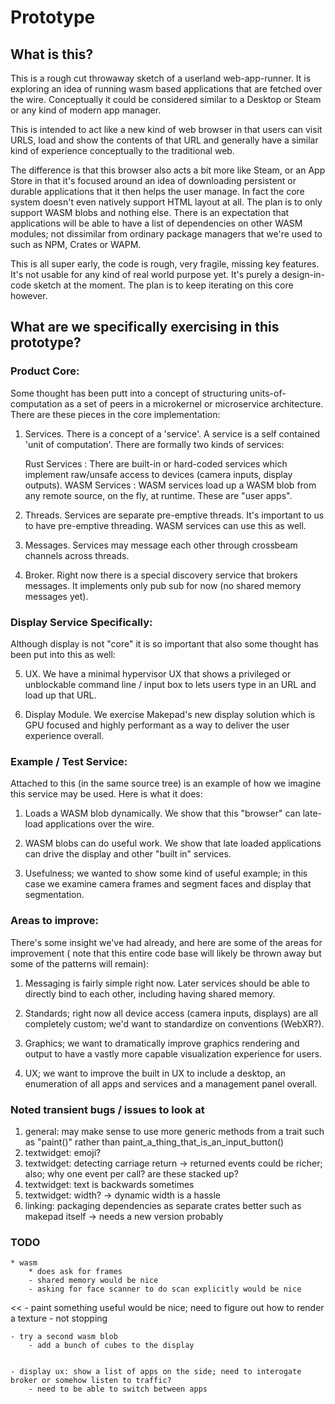 # Prototype

## What is this?

This is a rough cut throwaway sketch of a userland web-app-runner. It is exploring an idea of running wasm based applications that are fetched over the wire. Conceptually it could be considered similar to a Desktop or Steam or any kind of modern app manager.

This is intended to act like a new kind of web browser in that users can visit URLS, load and show the contents of that URL and generally have a similar kind of experience conceptually to the traditional web.

The difference is that this browser also acts a bit more like Steam, or an App Store in that it's focused around an idea of downloading persistent or durable applications that it then helps the user manage. In fact the core system doesn't even natively support HTML layout at all. The plan is to only support WASM blobs and nothing else. There is an expectation that applications will be able to have a list of dependencies on other WASM modules; not dissimilar from ordinary package managers that we're used to such as NPM, Crates or WAPM.

This is all super early, the code is rough, very fragile, missing key features. It's not usable for any kind of real world purpose yet. It's purely a design-in-code sketch at the moment. The plan is to keep iterating on this core however.

## What are we specifically exercising in this prototype?

### Product Core:

Some thought has been putt into a concept of structuring units-of-computation as a set of peers in a microkernel or microservice architecture. There are these pieces in the core implementation:

1. Services. There is a concept of a 'service'. A service is a self contained 'unit of computation'. There are formally two kinds of services:

	Rust Services : There are built-in or hard-coded services which implement raw/unsafe access to devices (camera inputs, display outputs).
	WASM Services : WASM services load up a WASM blob from any remote source, on the fly, at runtime. These are "user apps".

2. Threads. Services are separate pre-emptive threads. It's important to us to have pre-emptive threading. WASM services can use this as well.

3. Messages. Services may message each other through crossbeam channels across threads.

4. Broker. Right now there is a special discovery service that brokers messages. It implements only pub sub for now (no shared memory messages yet).

### Display Service Specifically:

Although display is not "core" it is so important that also some thought has been put into this as well:

5. UX. We have a minimal hypervisor UX that shows a privileged or unblockable command line / input box to lets users type in an URL and load up that URL.

6. Display Module. We exercise Makepad's new display solution which is GPU focused and highly performant as a way to deliver the user experience overall.

### Example / Test Service:

Attached to this (in the same source tree) is an example of how we imagine this service may be used. Here is what it does:

1. Loads a WASM blob dynamically. We show that this "browser" can late-load applications over the wire.

2. WASM blobs can do useful work. We show that late loaded applications can drive the display and other "built in" services.

3. Usefulness; we wanted to show some kind of useful example; in this case we examine camera frames and segment faces and display that segmentation.

### Areas to improve:

There's some insight we've had already, and here are some of the areas for improvement ( note that this entire code base will likely be thrown away but some of the patterns will remain):

1. Messaging is fairly simple right now. Later services should be able to directly bind to each other, including having shared memory.

2. Standards; right now all device access (camera inputs, displays) are all completely custom; we'd want to standardize on conventions (WebXR?).

3. Graphics; we want to dramatically improve graphics rendering and output to have a vastly more capable visualization experience for users.

4. UX; we want to improve the built in UX to include a desktop, an enumeration of all apps and services and a management panel overall.


### Noted transient bugs / issues to look at

1. general: may make sense to use more generic methods from a trait such as "paint()" rather than paint_a_thing_that_is_an_input_button()
2. textwidget: emoji?
3. textwidget: detecting carriage return -> returned events could be richer; also; why one event per call? are these stacked up?
4. textwidget: text is backwards sometimes
5. textwidget: width? -> dynamic width is a hassle
6. linking: packaging dependencies as separate crates better such as makepad itself -> needs a new version probably

### TODO

	* wasm
		* does ask for frames
		- shared memory would be nice
		- asking for face scanner to do scan explicitly would be nice
<<		- paint something useful would be nice; need to figure out how to render a texture
		- not stopping

	- try a second wasm blob
		- add a bunch of cubes to the display


	- display ux: show a list of apps on the side; need to interogate broker or somehow listen to traffic?
		- need to be able to switch between apps



